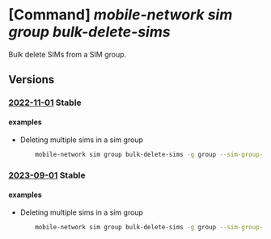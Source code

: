 # [Command] _mobile-network sim group bulk-delete-sims_

Bulk delete SIMs from a SIM group.

## Versions

### [2022-11-01](/Resources/mgmt-plane/L3N1YnNjcmlwdGlvbnMve30vcmVzb3VyY2Vncm91cHMve30vcHJvdmlkZXJzL21pY3Jvc29mdC5tb2JpbGVuZXR3b3JrL3NpbWdyb3Vwcy97fS9kZWxldGVzaW1z/2022-11-01.xml) **Stable**

<!-- mgmt-plane /subscriptions/{}/resourcegroups/{}/providers/microsoft.mobilenetwork/simgroups/{}/deletesims 2022-11-01 -->

#### examples

- Deleting multiple sims in a sim group
    ```bash
        mobile-network sim group bulk-delete-sims -g group --sim-group-name SimGroup --sims "sim01,sim02"
    ```

### [2023-09-01](/Resources/mgmt-plane/L3N1YnNjcmlwdGlvbnMve30vcmVzb3VyY2Vncm91cHMve30vcHJvdmlkZXJzL21pY3Jvc29mdC5tb2JpbGVuZXR3b3JrL3NpbWdyb3Vwcy97fS9kZWxldGVzaW1z/2023-09-01.xml) **Stable**

<!-- mgmt-plane /subscriptions/{}/resourcegroups/{}/providers/microsoft.mobilenetwork/simgroups/{}/deletesims 2023-09-01 -->

#### examples

- Deleting multiple sims in a sim group
    ```bash
        mobile-network sim group bulk-delete-sims -g group --sim-group-name SimGroup --sims "sim01,sim02"
    ```
